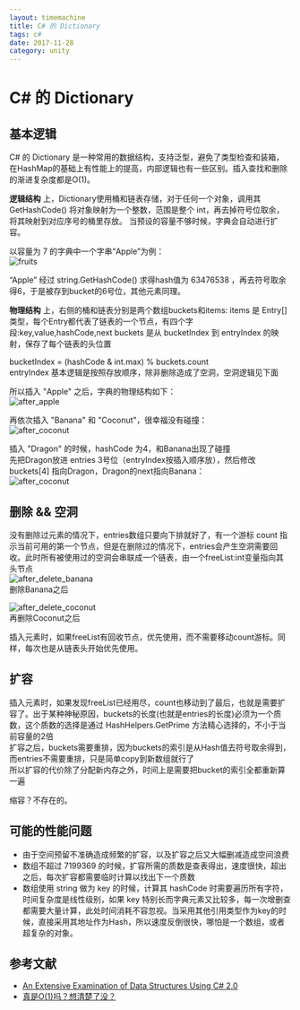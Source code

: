 ```yaml
---
layout: timemachine
title: C# 的 Dictionary
tags: c#
date: 2017-11-28
category: unity
---
```

# C# 的 Dictionary

## 基本逻辑
 C# 的 Dictionary 是一种常用的数据结构，支持泛型，避免了类型检查和装箱，在HashMap的基础上有性能上的提高，内部逻辑也有一些区别。插入查找和删除的渐进复杂度都是O(1)。  

 **逻辑结构** 上，Dictionary使用桶和链表存储，对于任何一个对象，调用其 GetHashCode() 将对象映射为一个整数，范围是整个 int，再去掉符号位取余，将其映射到对应序号的桶里存放。
 当预设的容量不够时候，字典会自动进行扩容。  

 以容量为 7 的字典中一个字串“Apple”为例：   
 ![fruits]({{"/postres/2017-11-28-dictionary/fruits.png"|absolute_url}})  

“Apple” 经过 string.GetHashCode() 求得hash值为 63476538 ，再去符号取余得6，于是被存到bucket的6号位，其他元素同理。    

 **物理结构** 上，右侧的桶和链表分别是两个数组buckets和items:
 items 是 Entry[] 类型，每个Entry都代表了链表的一个节点，有四个字段:key,value,hashCode,next
 buckets 是从 bucketIndex 到 entryIndex 的映射，保存了每个链表的头位置

   bucketIndex = (hashCode & int.max) % buckets.count  
   entryIndex 基本逻辑是按照存放顺序，除非删除造成了空洞，空洞逻辑见下面

   所以插入 "Apple" 之后，字典的物理结构如下：  
   ![after_apple]({{"/postres/2017-11-28-dictionary/after_apple.png"|absolute_url}})

   再依次插入 "Banana" 和 "Coconut"，很幸福没有碰撞：   
   ![after_coconut]({{"/postres/2017-11-28-dictionary/after_coconut.png"|absolute_url}})

   插入 "Dragon" 的时候，hashCode 为4，和Banana出现了碰撞  
   先把Dragon放进 entries 3号位（entryIndex按插入顺序放），然后修改buckets[4] 指向Dragon，Dragon的next指向Banana：  
   ![after_coconut]({{"/postres/2017-11-28-dictionary/after_dragon.png"|absolute_url}})

## 删除 && 空洞
  没有删除过元素的情况下，entries数组只要向下排就好了，有一个游标 count 指示当前可用的第一个节点，但是在删除过的情况下，entries会产生空洞需要回收。此时所有被使用过的空洞会串联成一个链表，由一个freeList:int变量指向其头节点  
  ![after_delete_banana]({{"/postres/2017-11-28-dictionary/delete_banana.png"|absolute_url}})  
  删除Banana之后  

  ![after_delete_coconut]({{"/postres/2017-11-28-dictionary/delete_coconut.png"|absolute_url}})  
  再删除Coconut之后  

  插入元素时，如果freeList有回收节点，优先使用，而不需要移动count游标。同样，每次也是从链表头开始优先使用。

## 扩容
  插入元素时，如果发现freeList已经用尽，count也移动到了最后，也就是需要扩容了。出于某种神秘原因，buckets的长度(也就是entries的长度)必须为一个质数，这个质数的选择是通过 HashHelpers.GetPrime 方法精心选择的，不小于当前容量的2倍  
  扩容之后，buckets需要重排，因为buckets的索引是从Hash值去符号取余得到，而entries不需要重排，只是简单copy到新数组就行了  
  所以扩容的代价除了分配新内存之外，时间上是需要把bucket的索引全都重新算一遍

  缩容？不存在的。


## 可能的性能问题
   * 由于空间预留不准确造成频繁的扩容，以及扩容之后又大幅删减造成空间浪费
   * 数组不超过 7199369 的时候，扩容所需的质数是查表得出，速度很快，超出之后，每次扩容都需要临时计算以找出下一个质数
   * 数组使用 string 做为 key 的时候，计算其 hashCode 时需要遍历所有字符，时间复杂度是线性级别，如果 key 特别长而字典元素又比较多，每一次增删查都需要大量计算，此处时间消耗不容忽视。当采用其他引用类型作为key的时候，直接采用其地址作为Hash，所以速度反倒很快，哪怕是一个数组，或者超复杂的对象。

## 参考文献
 * [An Extensive Examination of Data Structures Using C# 2.0](https://msdn.microsoft.com/en-us/library/ms379570.aspx)
 * [真是O(1)吗？想清楚了没？](http://blog.zhaojie.me/2013/01/think-in-detail-why-its-o-1.html)
